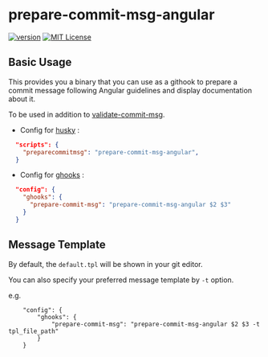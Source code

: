 # prepare-commit-msg-angular

[![version](https://img.shields.io/npm/v/prepare-commit-msg-angular.svg?style=flat-square)](http://npm.im/prepare-commit-msg-angular)
[![MIT License](https://img.shields.io/npm/l/prepare-commit-msg-angular.svg?style=flat-square)](http://opensource.org/licenses/MIT)

## Basic Usage
This provides you a binary that you can use as a githook to prepare a commit message following Angular guidelines and display documentation about it.

To be used in addition to [validate-commit-msg](https://github.com/kentcdodds/validate-commit-msg).

* Config for [husky](http://npm.im/husky) :
```json
  "scripts": {
    "preparecommitmsg": "prepare-commit-msg-angular",
  }
```

* Config for [ghooks](http://npm.im/ghooks) :
```json
  "config": {
    "ghooks": {
      "prepare-commit-msg": "prepare-commit-msg-angular $2 $3"
    }
  }
```

## Message Template
By default, the `default.tpl` will be shown in your git editor.

You can also specify your preferred message template by `-t` option.

e.g.
```
    "config": {
        "ghooks": {
            "prepare-commit-msg": "prepare-commit-msg-angular $2 $3 -t tpl_file_path"
        }
    }
```
